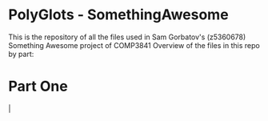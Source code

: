 # PolyGlots - SomethingAwesome
This is the repository of all the files used in Sam Gorbatov's (z5360678) Something Awesome project of COMP3841
Overview of the files in this repo by part:

# Part One

| 


